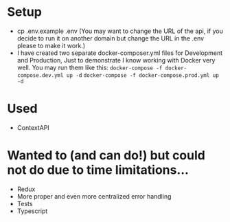 # Setup
- cp .env.example .env (You may want to change the URL of the api, if you decide to run it on another domain but change the URL in the .env please to make it work.)
- I have created two separate docker-composer.yml files for Development and Production, Just to demonstrate I know working with Docker very well.
You may run them like this:
`docker-compose -f docker-compose.dev.yml up -d`
`docker-compose -f docker-compose.prod.yml up -d`


# Used
- ContextAPI

# Wanted to (and can do!) but could not do due to time limitations...
- Redux
- More proper and even more centralized error handling
- Tests
- Typescript
